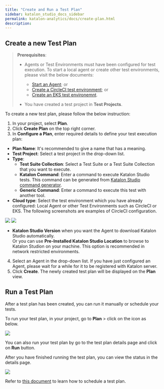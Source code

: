 ```yaml
---
title: "Create and Run a Test Plan"
sidebar: katalon_studio_docs_sidebar
permalink: katalon-analytics/docs/create-plan.html 
description: 
---
```

## Create a new Test Plan

> **Prerequisites**:
>
> * Agents or Test Environments must have been configured for test execution. To start a local agent or create other test environments, please visit the below documents:
>   - [Start an Agent](https://docs.katalon.com/katalon-analytics/docs/agents.html); or
>   - [Create a CircleCI test environment](https://docs.katalon.com/katalon-analytics/docs/circleci.html); or
>   - [Create an EKS test environemnt](https://docs.katalon.com/katalon-analytics/docs/aws-eks.html).
>
> * You have created a test project in **Test Projects**.


To create a new test plan, please follow the below instruction:

1. In your project, select **Plan**.
2. Click **Create Plan** on the top right corner.
3. In **Configure a Plan**, enter required details to define your test execution plan:

  * **Plan Name**: It's recommended to give a name that has a meaning.
  * **Test Project**: Select a test project in the drop-down list.
  * **Type**:
    * **Test Suite Collection**: Select a Test Suite or a Test Suite Collection that you want to execute.
    * **Katalon Command**: Enter a command to execute Katalon Studio tests. This command can be generated from [Katalon Studio command generator](https://docs.katalon.com/katalon-studio/docs/console-mode-execution.html#katalon-command-line-options).
    * **Generic Command**: Enter a command to execute this test with another tool.
  * **Cloud type**: Select the test environment which you have already configured: Local Agent or other Test Environments such as CircleCI or EKS. The following screenshots are examples of CircleCI configuration.

  <img src="https://github.com/katalon-studio/docs-images/raw/master/katalon-analytics/docs/kt-scheduler/config-plan-1.png" width="" height="">

  <img src="https://github.com/katalon-studio/docs-images/raw/master/katalon-analytics/docs/kt-scheduler/config-plan-2.png" width="" height="">

  * **Katalon Studio Version** when you want the Agent to download Katalon Studio automatically.\
  Or you can use **Pre-Installed Katalon Studio Location** to browse to Katalon Studion on your machine. This option is recommended in network restricted environments.

4. Select an Agent in the drop-down list. If you have just configured an Agent, please wait for a while for it to be registered with Katalon server.
5. Click **Create**. The newly created test plan will be displayed on the **Plan** view.

## Run a Test Plan

After a test plan has been created, you can run it manually or schedule your tests.

To run your test plan, in your project, go to **Plan** > click on the icon as below.

<img src="https://github.com/katalon-studio/docs-images/raw/master/katalon-analytics/docs/create-plan/run-plan.png" width="" height="">

You can also run your test plan by go to the test plan details page and click on **Run** button.

After you have finished running the test plan, you can view the status in the details page. 

<img src="https://github.com/katalon-studio/docs-images/raw/master/katalon-analytics/docs/create-plan/run-details.png" width="" height="">

Refer to [this document](https://docs.katalon.com/katalon-analytics/docs/kt-scheduler.html) to learn how to schedule a test plan.